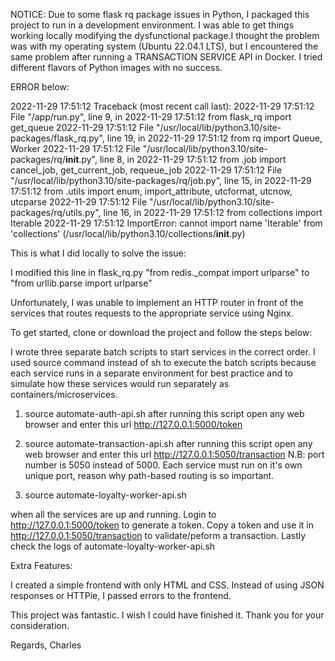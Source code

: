 NOTICE: Due to some flask rq package issues in Python, I packaged this project to run in a development environment. I was able to get things working locally modifying the dysfunctional package.I thought the problem was with my operating system (Ubuntu 22.04.1 LTS), but I encountered the same problem after running a TRANSACTION SERVICE API in Docker. I tried different flavors of Python images with no success.

ERROR below:

2022-11-29 17:51:12 Traceback (most recent call last):
2022-11-29 17:51:12   File "/app/run.py", line 9, in <module>
2022-11-29 17:51:12     from flask_rq import get_queue
2022-11-29 17:51:12   File "/usr/local/lib/python3.10/site-packages/flask_rq.py", line 19, in <module>
2022-11-29 17:51:12     from rq import Queue, Worker
2022-11-29 17:51:12   File "/usr/local/lib/python3.10/site-packages/rq/__init__.py", line 8, in <module>
2022-11-29 17:51:12     from .job import cancel_job, get_current_job, requeue_job
2022-11-29 17:51:12   File "/usr/local/lib/python3.10/site-packages/rq/job.py", line 15, in <module>
2022-11-29 17:51:12     from .utils import enum, import_attribute, utcformat, utcnow, utcparse
2022-11-29 17:51:12   File "/usr/local/lib/python3.10/site-packages/rq/utils.py", line 16, in <module>
2022-11-29 17:51:12     from collections import Iterable
2022-11-29 17:51:12 ImportError: cannot import name 'Iterable' from 'collections' (/usr/local/lib/python3.10/collections/__init__.py)

This is what I did locally to solve the issue:

I modified this line in flask_rq.py "from redis._compat import urlparse" to "from urllib.parse import urlparse"

Unfortunately, I was unable to implement an HTTP router in front of the services that routes requests to the appropriate service using Nginx.

To get started, clone or download the project and follow the steps below:

I wrote three separate batch scripts to start services in the correct order. I used source command instead of sh to execute the batch scripts because each service runs in a separate environment for best practice and to simulate how these services would run separately as containers/microservices.

1. source automate-auth-api.sh 
after running this script open any web browser and enter this url http://127.0.0.1:5000/token

2. source automate-transaction-api.sh
after running this script open any web browser and enter this url http://127.0.0.1:5050/transaction
N.B: port number is 5050 instead of 5000. Each service must run on it's own unique port, reason why path-based routing is so important.

3. source automate-loyalty-worker-api.sh

when all the services are up and running. Login to http://127.0.0.1:5000/token to generate a token. Copy a token and use it in http://127.0.0.1:5050/transaction to validate/peform a transaction. Lastly check the logs of automate-loyalty-worker-api.sh

Extra Features:

I created a simple frontend with only HTML and CSS.
Instead of using JSON responses or HTTPie, I passed errors to the frontend.

This project was fantastic. I wish I could have finished it. Thank you for your consideration.

Regards,
Charles





